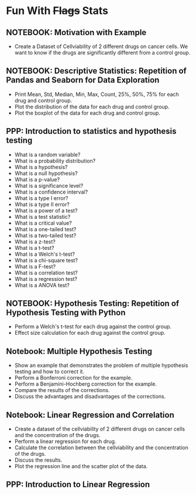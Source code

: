 # Fun With ~~Flags~~ Stats

## NOTEBOOK: Motivation with Example
- Create a Dataset of Cellviability of 2 different drugs on cancer cells. 
We want to know if the drugs are significantly different from a control group.

## NOTEBOOK: Descriptive Statistics: Repetition of Pandas and Seaborn for Data Exploration
- Print Mean, Std, Median, Min, Max, Count, 25%, 50%, 75% for each drug and control group.
- Plot the distribution of the data for each drug and control group.
- Plot the boxplot of the data for each drug and control group.

## PPP: Introduction to statistics and hypothesis testing
- What is a random variable?
- What is a probability distribution?
- What is a hypothesis?
- What is a null hypothesis?
- What is a p-value?
- What is a significance level?
- What is a confidence interval?
- What is a type I error?
- What is a type II error?
- What is a power of a test?
- What is a test statistic?
- What is a critical value?
- What is a one-tailed test?
- What is a two-tailed test?
- What is a z-test?
- What is a t-test?
- What is a Welch's t-test?
- What is a chi-square test?
- What is a F-test?
- What is a correlation test?
- What is a regression test?
- What is a ANOVA test?

## NOTEBOOK: Hypothesis Testing: Repetition of Hypothesis Testing with Python
- Perform a Welch's t-test for each drug against the control group.
- Effect size calculation for each drug against the control group.

## Notebook: Multiple Hypothesis Testing
- Show an example that demonstrates the problem of multiple hypothesis testing and how to correct it.
- Perform a Bonferroni correction for the example.
- Perform a Benjamini-Hochberg correction for the example.
- Compare the results of the corrections.
- Discuss the advantages and disadvantages of the corrections.

## Notebook: Linear Regression and Correlation
- Create a dataset of the cellviability of 2 different drugs on cancer cells and the concentration of the drugs.
- Perform a linear regression for each drug.
- Calculate the correlation between the cellviability and the concentration of the drugs.
- Discuss the results.
- Plot the regression line and the scatter plot of the data.

## PPP: Introduction to Linear Regression

